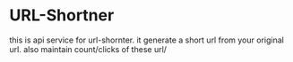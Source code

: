 # URL-Shortner
this is api service for url-shornter. it generate a short url from your original url. also maintain count/clicks of these url/
